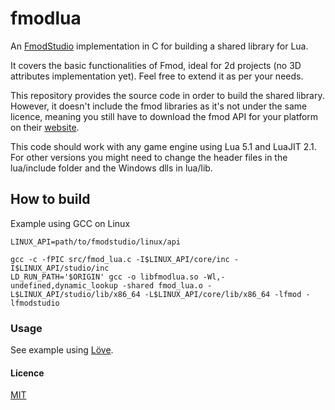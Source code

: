 # fmodlua
An [FmodStudio](https://www.fmod.com/resources/documentation-api?version=2.02&page=welcome.html) implementation in C for building a shared library for Lua.

It covers the basic functionalities of Fmod, ideal for 2d projects (no 3D attributes implementation yet). Feel free to extend it as per your needs.

This repository provides the source code in order to build the shared library. However, it doesn't include the fmod libraries as it's not under the same licence, meaning you still have to download the fmod API for your platform on their [website](https://www.fmod.com/download).

This code should work with any game engine using Lua 5.1 and LuaJIT 2.1. For other versions you might need to change the header files in the lua/include folder and the Windows dlls in lua/lib.

## How to build 

Example using GCC on Linux
```
LINUX_API=path/to/fmodstudio/linux/api

gcc -c -fPIC src/fmod_lua.c -I$LINUX_API/core/inc -I$LINUX_API/studio/inc
LD_RUN_PATH='$ORIGIN' gcc -o libfmodlua.so -Wl,-undefined,dynamic_lookup -shared fmod_lua.o -L$LINUX_API/studio/lib/x86_64 -L$LINUX_API/core/lib/x86_64 -lfmod -lfmodstudio
```

### Usage

See example using [Löve](https://love2d.org/wiki/Main_Page).

#### Licence

[MIT](https://mit-license.org/)
